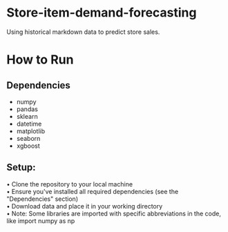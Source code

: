 # Store-item-demand-forecasting

Using historical markdown data to predict store sales. 

# How to Run

## Dependencies
- numpy 
- pandas 
- sklearn
- datetime 
- matplotlib
- seaborn 
- xgboost 

## Setup:

• Clone the repository to your local machine \
• Ensure you've installed all required dependencies (see the "Dependencies" section) \
• Download data and place it in your working directory \
• Note: Some libraries are imported with specific abbreviations in the code, like import numpy as np
